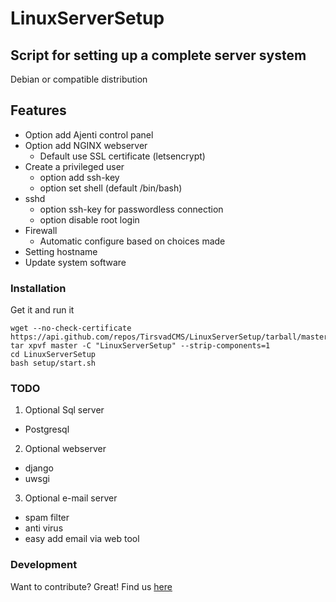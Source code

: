 # LinuxServerSetup

## Script for setting up a complete server system
Debian or compatible distribution

## Features
* Option add Ajenti control panel
* Option add NGINX webserver
  * Default use SSL certificate (letsencrypt)
* Create a privileged user
  * option add ssh-key
  * option set shell (default /bin/bash)
* sshd
  * option ssh-key for passwordless connection
  * option disable root login
* Firewall
  * Automatic configure based on choices made
* Setting hostname
* Update system software

### Installation
Get it and run it

```
wget --no-check-certificate https://api.github.com/repos/TirsvadCMS/LinuxServerSetup/tarball/master
tar xpvf master -C "LinuxServerSetup" --strip-components=1
cd LinuxServerSetup
bash setup/start.sh
```

### TODO
1. Optional Sql server
  * Postgresql
2. Optional webserver
  * django
  * uwsgi
3. Optional e-mail server
  * spam filter
  * anti virus
  * easy add email via web tool

### Development
Want to contribute? Great!
Find us [here](https://github.com/TirsvadCMS/LinuxServerSetup/)

